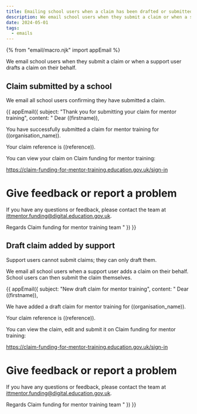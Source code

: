 ```yaml
---
title: Emailing school users when a claim has been drafted or submitted
description: We email school users when they submit a claim or when a support user drafts a claim on their behalf
date: 2024-05-01
tags:
  - emails
---
```


<!-- markdownlint-disable MD001 MD025 -->
{% from "email/macro.njk" import appEmail %}

We email school users when they submit a claim or when a support user drafts a claim on their behalf.

## Claim submitted by a school

We email all school users confirming they have submitted a claim.

{{ appEmail({
subject: "Thank you for submitting your claim for mentor training",
content: "
Dear ((firstname)),

You have successfully submitted a claim for mentor training for ((organisation_name)).

Your claim reference is ((reference)).

You can view your claim on Claim funding for mentor training:

https://claim-funding-for-mentor-training.education.gov.uk/sign-in

# Give feedback or report a problem

If you have any questions or feedback, please contact the team at ittmentor.funding@digital.education.gov.uk.

Regards
Claim funding for mentor training team
"
}) }}

## Draft claim added by support

Support users cannot submit claims; they can only draft them.

We email all school users when a support user adds a claim on their behalf. School users can then submit the claim themselves.

{{ appEmail({
subject: "New draft claim for mentor training",
content: "
Dear ((firstname)),

We have added a draft claim for mentor training for ((organisation_name)).

Your claim reference is ((reference)).

You can view the claim, edit and submit it on Claim funding for mentor training:

https://claim-funding-for-mentor-training.education.gov.uk/sign-in

# Give feedback or report a problem

If you have any questions or feedback, please contact the team at ittmentor.funding@digital.education.gov.uk.

Regards
Claim funding for mentor training team
"
}) }}

<!-- markdownlint-enable MD001 MD025 -->
